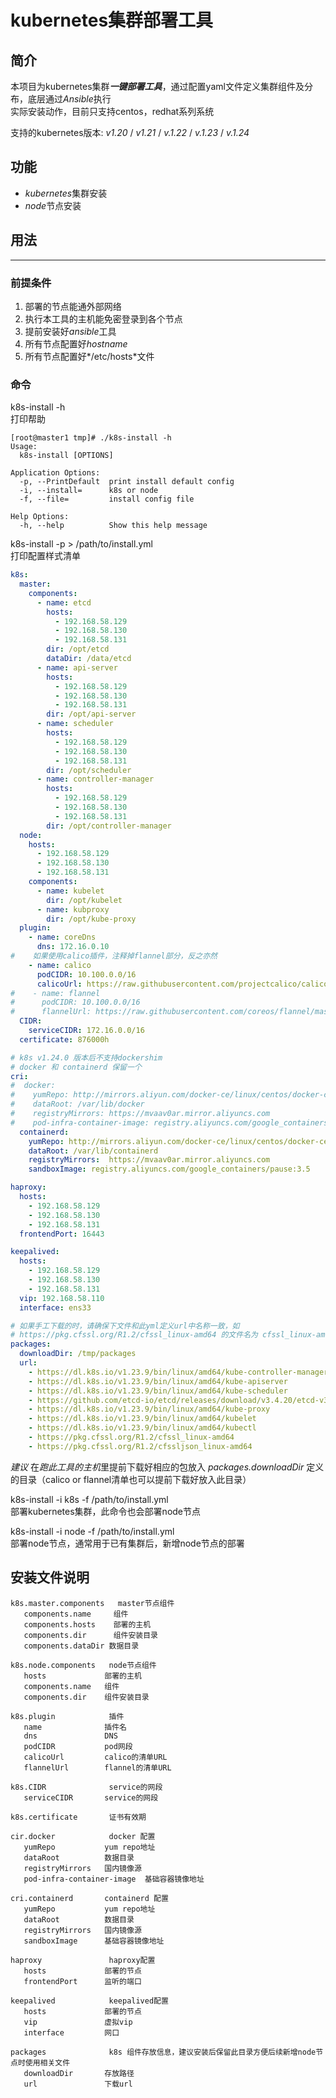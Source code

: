 # kubernetes集群部署工具

## 简介  

本项目为kubernetes集群***一键部署工具***，通过配置yaml文件定义集群组件及分布，底层通过*Ansible*执行  
实际安装动作，目前只支持centos，redhat系列系统  
  
支持的kubernetes版本: *v1.20* / *v1.21* / *v.1.22* / *v.1.23* / *v.1.24*  

## 功能  
* *kubernetes*集群安装   
* *node*节点安装

## 用法   
- - -   
### 前提条件  
1. 部署的节点能通外部网络  
2. 执行本工具的主机能免密登录到各个节点 
3. 提前安装好*ansible*工具 
4. 所有节点配置好*hostname*  
5. 所有节点配置好*/etc/hosts*文件  

### 命令  
k8s-install -h  
打印帮助   
``` 
[root@master1 tmp]# ./k8s-install -h
Usage:
  k8s-install [OPTIONS]

Application Options:
  -p, --PrintDefault  print install default config
  -i, --install=      k8s or node
  -f, --file=         install config file

Help Options:
  -h, --help          Show this help message

```
k8s-install -p >  /path/to/install.yml  
打印配置样式清单  
```yaml
k8s:
  master:
    components:
      - name: etcd
        hosts:
          - 192.168.58.129
          - 192.168.58.130
          - 192.168.58.131
        dir: /opt/etcd
        dataDir: /data/etcd
      - name: api-server
        hosts:
          - 192.168.58.129
          - 192.168.58.130
          - 192.168.58.131
        dir: /opt/api-server
      - name: scheduler
        hosts:
          - 192.168.58.129
          - 192.168.58.130
          - 192.168.58.131
        dir: /opt/scheduler
      - name: controller-manager
        hosts:
          - 192.168.58.129
          - 192.168.58.130
          - 192.168.58.131
        dir: /opt/controller-manager
  node:
    hosts:
      - 192.168.58.129
      - 192.168.58.130
      - 192.168.58.131
    components:
      - name: kubelet
        dir: /opt/kubelet
      - name: kubproxy
        dir: /opt/kube-proxy
  plugin:
    - name: coreDns
      dns: 172.16.0.10
#    如果使用calico插件，注释掉flannel部分，反之亦然
    - name: calico
      podCIDR: 10.100.0.0/16
      calicoUrl: https://raw.githubusercontent.com/projectcalico/calico/v3.24.1/manifests/calico-typha.yaml
#    - name: flannel
#      podCIDR: 10.100.0.0/16
#      flannelUrl: https://raw.githubusercontent.com/coreos/flannel/master/Documentation/kube-flannel.yml
  CIDR:
    serviceCIDR: 172.16.0.0/16
  certificate: 876000h

# k8s v1.24.0 版本后不支持dockershim
# docker 和 containerd 保留一个
cri:
#  docker:
#    yumRepo: http://mirrors.aliyun.com/docker-ce/linux/centos/docker-ce.repo
#    dataRoot: /var/lib/docker
#    registryMirrors: https://mvaav0ar.mirror.aliyuncs.com
#    pod-infra-container-image: registry.aliyuncs.com/google_containers/pause:3.5
  containerd:
    yumRepo: http://mirrors.aliyun.com/docker-ce/linux/centos/docker-ce.repo
    dataRoot: /var/lib/containerd
    registryMirrors:  https://mvaav0ar.mirror.aliyuncs.com
    sandboxImage: registry.aliyuncs.com/google_containers/pause:3.5

haproxy:
  hosts:
    - 192.168.58.129
    - 192.168.58.130
    - 192.168.58.131
  frontendPort: 16443

keepalived:
  hosts:
    - 192.168.58.129
    - 192.168.58.130
    - 192.168.58.131
  vip: 192.168.58.110
  interface: ens33

# 如果手工下载的时，请确保下文件和此yml定义url中名称一致，如
# https://pkg.cfssl.org/R1.2/cfssl_linux-amd64 的文件名为 cfssl_linux-amd64
packages:
  downloadDir: /tmp/packages
  url:
    - https://dl.k8s.io/v1.23.9/bin/linux/amd64/kube-controller-manager
    - https://dl.k8s.io/v1.23.9/bin/linux/amd64/kube-apiserver
    - https://dl.k8s.io/v1.23.9/bin/linux/amd64/kube-scheduler
    - https://github.com/etcd-io/etcd/releases/download/v3.4.20/etcd-v3.4.20-linux-amd64.tar.gz
    - https://dl.k8s.io/v1.23.9/bin/linux/amd64/kube-proxy
    - https://dl.k8s.io/v1.23.9/bin/linux/amd64/kubelet
    - https://dl.k8s.io/v1.23.9/bin/linux/amd64/kubectl
    - https://pkg.cfssl.org/R1.2/cfssl_linux-amd64
    - https://pkg.cfssl.org/R1.2/cfssljson_linux-amd64

```
*建议* 在*跑此工具的主机*里提前下载好相应的包放入 *packages.downloadDir* 定义的目录（calico or flannel清单也可以提前下载好放入此目录）  

k8s-install -i k8s -f /path/to/install.yml  
部署kubernetes集群，此命令也会部署node节点  
   
    
k8s-install -i node -f  /path/to/install.yml  
部署node节点，通常用于已有集群后，新增node节点的部署  
  
  
 ## 安装文件说明 
 ```
k8s.master.components   master节点组件
    components.name     组件
    components.hosts    部署的主机
    components.dir      组件安装目录
    components.dataDir 数据目录

k8s.node.components   node节点组件
    hosts             部署的主机
    components.name   组件
    components.dir    组件安装目录

k8s.plugin            插件
    name              插件名
    dns               DNS
    podCIDR           pod网段
    calicoUrl         calico的清单URL
    flannelUrl        flannel的清单URL

k8s.CIDR              service的网段
    serviceCIDR       service的网段

k8s.certificate       证书有效期

cir.docker            docker 配置
    yumRepo           yum repo地址
    dataRoot          数据目录
    registryMirrors   国内镜像源
    pod-infra-container-image  基础容器镜像地址

cri.containerd       containerd 配置
    yumRepo           yum repo地址
    dataRoot          数据目录
    registryMirrors   国内镜像源
    sandboxImage      基础容器镜像地址

haproxy               haproxy配置
    hosts             部署的节点
    frontendPort      监听的端口

keepalived            keepalived配置
    hosts             部署的节点
    vip               虚拟vip
    interface         网口

packages              k8s 组件存放信息，建议安装后保留此目录方便后续新增node节点时使用相关文件
    downloadDir       存放路径
    url               下载url
```
